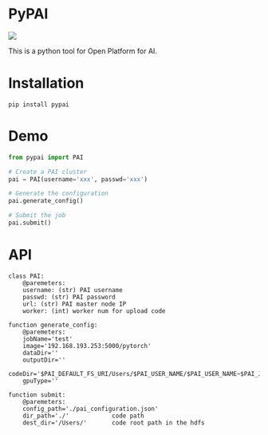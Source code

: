 # PyPAI

![](https://img.shields.io/badge/pypai-v1.0-green.svg)

This is a python tool for Open Platform for AI.

# Installation

`pip install pypai`

# Demo

```python
from pypai import PAI

# Create a PAI cluster
pai = PAI(username='xxx', passwd='xxx')

# Generate the configuration
pai.generate_config()

# Submit the job
pai.submit()
```

# API

```
class PAI:
    @paremeters:
    username: (str) PAI username
    passwd: (str) PAI password
    url: (str) PAI master node IP
    worker: (int) worker num for upload code
    
function generate_config:
    @paremeters:
    jobName='test'
    image='192.168.193.253:5000/pytorch'
    dataDir=''
    outputDir=''
    codeDir='$PAI_DEFAULT_FS_URI/Users/$PAI_USER_NAME/$PAI_USER_NAME~$PAI_JOB_NAME'
    gpuType=''
    
function submit:
    @paremeters:
    config_path='./pai_configuration.json'
    dir_path='./'            code path
    dest_dir='/Users/'       code root path in the hdfs
